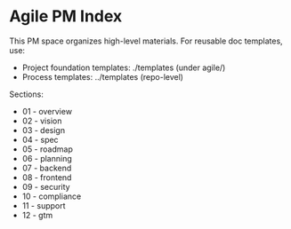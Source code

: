 # Agile PM Index

This PM space organizes high-level materials. For reusable doc templates, use:

- Project foundation templates: ./templates (under agile/)
- Process templates: ../templates (repo-level)

Sections:
- 01 - overview
- 02 - vision
- 03 - design
- 04 - spec
- 05 - roadmap
- 06 - planning
- 07 - backend
- 08 - frontend
- 09 - security
- 10 - compliance
- 11 - support
- 12 - gtm
